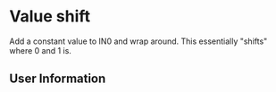 # Value shift
Add a constant value to IN0 and wrap around. This essentially "shifts" where 0 and 1 is.

## User Information